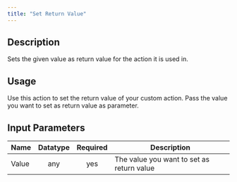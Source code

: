 ```yaml
---
title: "Set Return Value"
---
```

## Description
Sets the given value as return value for the action it is used in.

## Usage
Use this action to set the return value of your custom action.
Pass the value you want to set as return value as parameter.

## Input Parameters

Name | Datatype | Required | Description
---- |:--------:| :-------:|---------------
Value | any | yes | The value you want to set as return value
